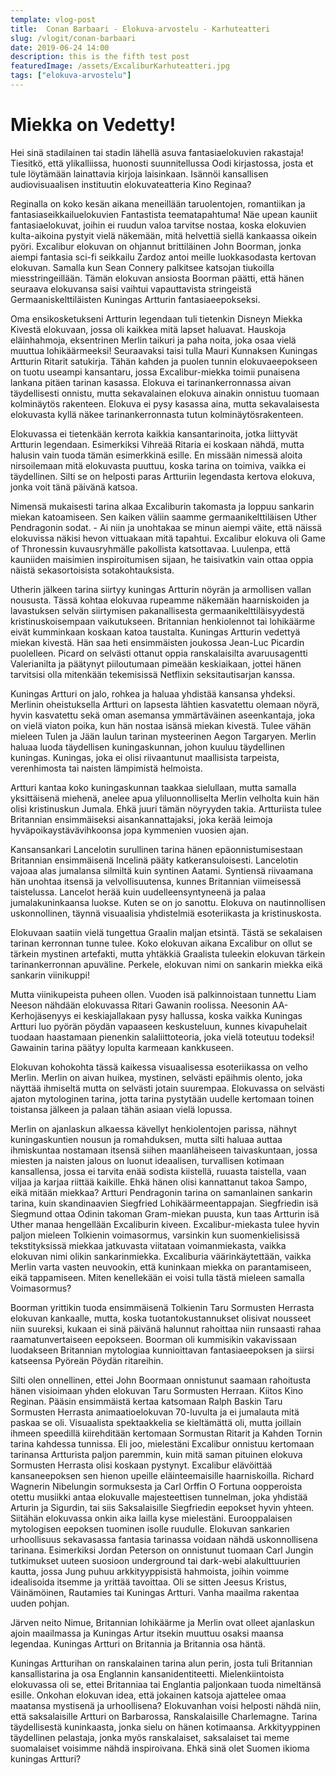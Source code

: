 ```yaml
---
template: vlog-post
title:  Conan Barbaari - Elokuva-arvostelu - Karhuteatteri
slug: /vlogit/conan-barbaari
date: 2019-06-24 14:00
description: this is the fifth test post
featuredImage: /assets/ExcaliburKarhuteatteri.jpg
tags: ["elokuva-arvostelu"]
---
```

# Miekka on Vedetty!

Hei sinä stadilainen tai stadin lähellä asuva fantasiaelokuvien rakastaja! 
Tiesitkö, että ylikalliissa, huonosti suunnitellussa Oodi kirjastossa, josta et tule löytämään lainattavia kirjoja laisinkaan. Isännöi kansallisen audiovisuaalisen instituutin elokuvateatteria Kino Reginaa? 

Reginalla on koko kesän aikana meneillään taruolentojen, romantiikan ja fantasiaseikkailuelokuvien Fantastista teematapahtuma! Näe upean kauniit fantasiaelokuvat, joihin ei ruudun valoa tarvitse nostaa, koska elokuvien kulta-aikoina pystyit vielä näkemään, mitä helvettiä siellä kankaassa oikein pyöri. 
Excalibur elokuvan on ohjannut brittiläinen John Boorman, jonka aiempi fantasia sci-fi seikkailu Zardoz antoi meille luokkasodasta kertovan elokuvan. Samalla kun Sean Connery palkitsee katsojan tiukoilla miesstringeillään. Tämän elokuvan ansiosta Boorman päätti, että hänen seuraava elokuvansa saisi vaihtui vapauttavista stringeistä Germaaniskelttiläisten Kuningas Artturin fantasiaeepokseksi.

Oma ensikosketukseni Artturin legendaan tuli tietenkin Disneyn Miekka Kivestä elokuvaan, jossa oli kaikkea mitä lapset haluavat. Hauskoja eläinhahmoja, eksentrinen Merlin taikuri ja paha noita, joka osaa vielä muuttua lohikäärmeeksi! Seuraavaksi taisi tulla Mauri Kunnaksen Kuningas Artturin Ritarit satukirja.
Tähän kahden ja puolen tunnin elokuvaeepokseen on tuotu useampi kansantaru, jossa Excalibur-miekka toimii punaisena lankana pitäen tarinan kasassa. Elokuva ei tarinankerronnassa aivan täydellisesti onnistu, mutta sekavalainen elokuva ainakin onnistuu tuomaan kolminäytös rakenteen. Elokuva ei pysy kasassa aina, mutta sekavalaisesta elokuvasta kyllä näkee tarinankerronnasta tutun kolminäytösrakenteen.

Elokuvassa ei tietenkään kerrota kaikkia kansantarinoita, jotka liittyvät Artturin legendaan. Esimerkiksi Vihreää Ritaria ei koskaan nähdä, mutta halusin vain tuoda tämän esimerkkinä esille. En missään nimessä aloita nirsoilemaan mitä elokuvasta puuttuu, koska tarina on toimiva, vaikka ei täydellinen. Silti se on helposti paras Artturiin legendasta kertova elokuva, jonka voit tänä päivänä katsoa.

Nimensä mukaisesti tarina alkaa Excaliburin takomasta ja loppuu sankarin miekan katoamiseen. Sen kaiken väliin saamme germaanikelttiläisen Uther Pendragonin sodat. - Ai niin ja unohtakaa se minun aiempi väite, että näissä elokuvissa näkisi hevon vittuakaan mitä tapahtui.  Excalibur elokuva oli Game of Thronessin kuvausryhmälle pakollista katsottavaa. Luulenpa, että kauniiden maisimien inspiroitumisen sijaan, he taisivatkin vain ottaa oppia näistä sekasortoisista sotakohtauksista.

Utherin jälkeen tarina siirtyy kuningas Artturin nöyrän ja armollisen vallan noususta. Tässä kohtaa elokuvaa rupeamme näkemään haarniskoiden ja lavastuksen selvän siirtymisen pakanallisesta germaanikelttiläisyydestä kristinuskoisempaan vaikutukseen. Britannian henkiolennot tai lohikäärme eivät kumminkaan koskaan katoa taustalta. Kuningas Artturin vedettyä miekan kivestä. Hän saa heti ensimmäisten joukossa Jean-Luc Picardin puolelleen. Picard on selvästi ottanut oppia ranskalaisilta avaruusagentti Valerianilta ja päätynyt piiloutumaan pimeään keskiaikaan, jottei hänen tarvitsisi olla mitenkään tekemisissä Netflixin seksitautisarjan kanssa. 

Kuningas Artturi on jalo, rohkea ja haluaa yhdistää kansansa yhdeksi.  Merlinin oheistuksella Artturi on lapsesta lähtien kasvatettu olemaan nöyrä, hyvin kasvatettu sekä oman asemansa ymmärtäväinen aseenkantaja, joka on vielä viaton poika, kun hän nostaa isänsä miekan kivestä.  Tulee vähän mieleen Tulen ja Jään laulun tarinan mysteerinen Aegon Targaryen. Merlin haluaa luoda täydellisen kuningaskunnan, johon kuuluu täydellinen kuningas. Kuningas, joka ei olisi riivaantunut maallisista tarpeista, verenhimosta tai naisten lämpimistä helmoista. 

Artturi kantaa koko kuningaskunnan taakkaa sielullaan, mutta samalla yksittäisenä miehenä, anelee apua yliluonnolliselta Merlin velholta kuin hän olisi kristinuskun Jumala. Ehkä juuri tämän nöyryyden takia. Artturiista tulee Britannian ensimmäiseksi aisankannattajaksi, joka kerää leimoja hyväpoikaystävävihkoonsa jopa kymmenien vuosien ajan. 

Kansansankari Lancelotin surullinen tarina hänen epäonnistumisestaan Britannian ensimmäisenä Incelinä pääty katkeransuloisesti. Lancelotin vajoaa alas jumalansa silmiltä kuin syntinen Aatami. Syntiensä riivaamana hän unohtaa itsensä ja velvollisuutensa, kunnes Britannian viimeisessä taistelussa. Lancelot herää kuin uudelleensyntyneenä ja palaa jumalakuninkaansa luokse. Kuten se on jo sanottu. Elokuva on nautinnollisen uskonnollinen, täynnä visuaalisia yhdistelmiä esoteriikasta ja kristinuskosta.

Elokuvaan saatiin vielä tungettua Graalin maljan etsintä. Tästä se sekalaisen tarinan kerronnan tunne tulee. Koko elokuvan aikana Excalibur on ollut se tärkein mystinen artefakti, mutta yhtäkkiä Graalista tuleekin elokuvan tärkein tarinankerronnan apuväline. Perkele, elokuvan nimi on sankarin miekka eikä sankarin viinikuppi!

Mutta viinikupeista puheen ollen. Vuoden isä palkinnoistaan tunnettu Liam Neeson nähdään elokuvassa Ritari Gawanin roolissa. Neesonin AA-Kerhojäsenyys ei keskiajallakaan pysy hallussa, koska vaikka Kuningas Artturi luo pyörän pöydän vapaaseen keskusteluun, kunnes kivapuhelait tuodaan haastamaan pienenkin salaliittoteoria, joka vielä toteutuu todeksi! Gawainin tarina päätyy lopulta karmeaan kankkuseen. 

Elokuvan kohokohta tässä kaikessa visuaalisessa esoteriikassa on velho Merlin.  Merlin on aivan huikea, mystinen, selvästi epäihmis olento, joka näyttää ihmiseltä mutta on selvästi jotain suurempaa. Elokuvassa on selvästi ajaton mytologinen tarina, jotta tarina pystytään uudelle kertomaan toinen toistansa jälkeen ja palaan tähän asiaan vielä lopussa. 

Merlin on ajanlaskun alkaessa kävellyt henkiolentojen parissa, nähnyt kuningaskuntien nousun ja romahduksen, mutta silti haluaa auttaa ihmiskuntaa nostamaan itsensä siihen maanläheiseen taivaskuntaan, jossa miesten ja naisten jalous on luonut ideaalisen, turvallisen kotimaan kansallensa, jossa ei tarvita enää sodista kiistellä, ruuasta taistella, vaan viljaa ja karjaa riittää kaikille. Ehkä hänen olisi kannattanut takoa Sampo, eikä mitään miekkaa?
Artturi Pendragonin tarina on samanlainen sankarin tarina, kuin skandinaavien Siegfried Lohikäärmeentappajan. Siegfriedin isä Siegmund ottaa Odinin takoman Gram-miekan puusta, kun taas Artturin isä Uther manaa hengellään Excaliburin kiveen.  Excalibur-miekasta tulee hyvin paljon mieleen Tolkienin voimasormus, varsinkin kun suomenkielisissä tekstityksissä miekkaa jatkuvasta viitataan voimanmiekasta, vaikka elokuvan nimi olikin sankarinmiekka. Excaliburia väärinkäytettään, vaikka Merlin varta vasten neuvookin, että kuninkaan miekka on parantamiseen, eikä tappamiseen. Miten kenellekään ei voisi tulla tästä mieleen samalla Voimasormus?

Boorman yrittikin tuoda ensimmäisenä Tolkienin Taru Sormusten Herrasta elokuvan kankaalle, mutta, koska tuotantokustannukset olisivat nousseet niin suureksi, kukaan ei sinä päivänä halunnut rahoittaa niin runsaasti rahaa raamatunvertaiseen eepokseen. Boorman oli kummisikin vakavissaan luodakseen Britannian mytologiaa kunnioittavan fantasiaeepoksen ja siirsi katseensa Pyöreän Pöydän ritareihin.

Silti olen onnellinen, ettei John Boormaan onnistunut saamaan rahoitusta hänen visioimaan yhden elokuvan Taru Sormusten Herraan. Kiitos Kino Reginan. Pääsin ensimmäistä kertaa katsomaan Ralph Baskin Taru Sormusten Herrasta animaatioelokuvan 70-luvulta ja ei jumalauta mitä paskaa se oli. Visuaalista spektaakkelia se kieltämättä oli, mutta joillain ihmeen speedillä kiirehditään kertomaan Sormustan Ritarit ja Kahden Tornin tarina kahdessa tunnissa. Eli joo, mielestäni Excalibur onnistuu kertomaan tarinansa Artturista paljon paremmin, kuin mitä saman pituinen elokuva Sormusten Herrasta olisi koskaan pystynyt.
Excalibur elävöittää kansaneepoksen sen hienon upeille eläinteemaisille haarniskoilla. Richard Wagnerin Nibelungin sormuksesta ja Carl Orffin O Fortuna oopperoista otettu musiikki antaa elokuvalle majesteettisen tunnelman, joka yhdistää Arturin ja Sigurdin, tai siis Saksalaisille Siegfriedin eepokset hyvin yhteen.  Siitähän elokuvassa onkin aika lailla kyse mielestäni. Eurooppalaisen mytologisen eepoksen tuominen isolle ruudulle.  Elokuvan sankarien urhoollisuus sekavasassa fantasia tarinassa voidaan nähdä uskonnollisena tarinana. Esimerkiksi Jordan Peterson on onnistunut tuomaan Carl Jungin tutkimukset uuteen suosioon underground tai dark-webi alakulttuurien kautta, jossa Jung puhuu arkkityyppisistä hahmoista, joihin voimme idealisoida itsemme ja yrittää tavoittaa. Oli se sitten Jeesus Kristus, Väinämöinen, Rautamies tai Kuningas Artturi. 
Vanha maailma rakentaa uuden pohjan. 

Järven neito Nimue, Britannian lohikäärme ja Merlin ovat olleet ajanlaskun ajoin maailmassa ja Kuningas Artur itsekin muuttuu osaksi maansa legendaa. Kuningas Artturi on Britannia ja Britannia osa häntä. 

Kuningas Artturihan on ranskalainen tarina alun perin, josta tuli Britannian kansallistarina ja osa Englannin kansanidentiteetti. Mielenkiintoista elokuvassa oli se, ettei Britanniaa tai Englantia paljonkaan tuoda nimeltänsä esille. Onkohan elokuvan idea, että jokainen katsoja ajattelee omaa maatansa mystisenä ja urhoollisena? Elokuvanhan voisi helposti nähdä niin, että saksalaisille Artturi on Barbarossa, Ranskalaisille Charlemagne. Tarina täydellisestä kuninkaasta, jonka sielu on hänen kotimaansa. Arkkityyppinen täydellinen pelastaja, jonka myös ranskalaiset, saksalaiset tai meme suomalaiset voisimme nähdä inspiroivana.
Ehkä sinä olet Suomen ikioma kuningas Artturi?

